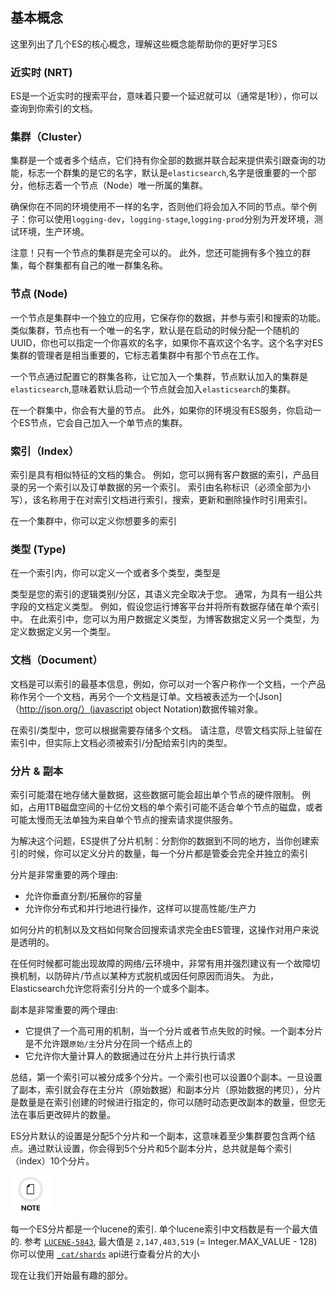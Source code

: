 ## 基本概念

这里列出了几个ES的核心概念，理解这些概念能帮助你的更好学习ES

### 近实时 (NRT)

ES是一个近实时的搜索平台，意味着只要一个延迟就可以（通常是1秒），你可以查询到你索引的文档。

### 集群（Cluster）

集群是一个或者多个结点，它们持有你全部的数据并联合起来提供索引跟查询的功能，标志一个群集的是它的名字，默认是`elasticsearch`,名字是很重要的一个部分，他标志着一个节点（Node）唯一所属的集群。

确保你在不同的环境使用不一样的名字，否则他们将会加入不同的节点。举个例子：你可以使用`logging-dev`，`logging-stage`,`logging-prod`分别为开发环境，测试环境，生产环境。

注意！只有一个节点的集群是完全可以的。 此外，您还可能拥有多个独立的群集，每个群集都有自己的唯一群集名称。
### 节点 (Node)

一个节点是集群中一个独立的应用，它保存你的数据，并参与索引和搜索的功能。类似集群，节点也有一个唯一的名字，默认是在启动的时候分配一个随机的UUID，你也可以指定一个你喜欢的名字，如果你不喜欢这个名字。这个名字对ES集群的管理者是相当重要的，它标志着集群中有那个节点在工作。

一个节点通过配置它的群集各称，让它加入一个集群，节点默认加入的集群是`elasticsearch`,意味着默认启动一个节点就会加入`elasticsearch`的集群。

在一个群集中，你会有大量的节点。 此外，如果你的环境没有ES服务，你启动一个ES节点，它会自己加入一个单节点的集群。

### 索引（Index）

索引是具有相似特征的文档的集合。 例如，您可以拥有客户数据的索引，产品目录的另一个索引以及订单数据的另一个索引。 索引由名称标识（必须全部为小写），该名称用于在对索引文档进行索引，搜索，更新和删除操作时引用索引。

在一个集群中，你可以定义你想要多的索引

### 类型 (Type)

在一个索引内，你可以定义一个或者多个类型，类型是

类型是您的索引的逻辑类别/分区，其语义完全取决于您。 通常，为具有一组公共字段的文档定义类型。 例如，假设您运行博客平台并将所有数据存储在单个索引中。 在此索引中，您可以为用户数据定义类型，为博客数据定义另一个类型，为定义数据定义另一个类型。

### 文档（Document）

文档是可以索引的最基本信息，例如，你可以对一个客户称作一个文档，一个产品称作另个一个文档，再另个一个文档是订单。文档被表述为一个[Json]（http://json.org/）(javascript object Notation)数据传输对象。

在索引/类型中，您可以根据需要存储多个文档。 请注意，尽管文档实际上驻留在索引中，但实际上文档必须被索引/分配给索引内的类型。

### 分片 & 副本

索引可能潜在地存储大量数据，这些数据可能会超出单个节点的硬件限制。 例如，占用1TB磁盘空间的十亿份文档的单个索引可能不适合单个节点的磁盘，或者可能太慢而无法单独为来自单个节点的搜索请求提供服务。

为解决这个问题，ES提供了分片机制：分割你的数据到不同的地方，当你创建索引的时候，你可以定义分片的数量，每一个分片都是管委会完全并独立的索引

分片是非常重要的两个理由:

  * 允许你垂直分割/拓展你的容量
  * 允许你分布式和并行地进行操作，这样可以提高性能/生产力

如何分片的机制以及文档如何聚合回搜索请求完全由ES管理，这操作对用户来说是透明的。

在任何时候都可能出现故障的网络/云环境中，非常有用并强烈建议有一个故障切换机制，以防碎片/节点以某种方式脱机或因任何原因而消失。 为此，Elasticsearch允许您将索引分片的一个或多个副本。

副本是非常重要的两个理由:

  * 它提供了一个高可用的机制，当一个分片或者节点失败的时候。一个副本分片是不允许跟`原始/主`分片分在同一个结点上的
  * 它允许你大量计算人的数据通过在分片上并行执行请求

总结，第一个索引可以被分成多个分片。一个索引也可以设置0个副本。一旦设置了副本，索引就会存在主分片（原始数据）和副本分片（原始数据的拷贝），分片是数量是在索引创建的时候进行指定的，你可以随时动态更改副本的数量，但您无法在事后更改碎片的数量。

ES分片默认的设置是分配5个分片和一个副本，这意味着至少集群要包含两个结点。通过默认设置，你会得到5个分片和5个副本分片，总共就是每个索引（index）10个分片。


![提示](/images/icons/note.png)

每一个ES分片都是一个lucene的索引. 单个lucene索引中文档数是有一个最大值的. 参考 [`LUCENE-5843`](https://issues.apache.org/jira/browse/LUCENE-5843), 最大值是 `2,147,483,519` (= Integer.MAX_VALUE - 128) 你可以使用 [`_cat/shards`](https://www.elastic.co/guide/en/elasticsearch/reference/5.4/cat-shards.html) api进行查看分片的大小

现在让我们开始最有趣的部分。
